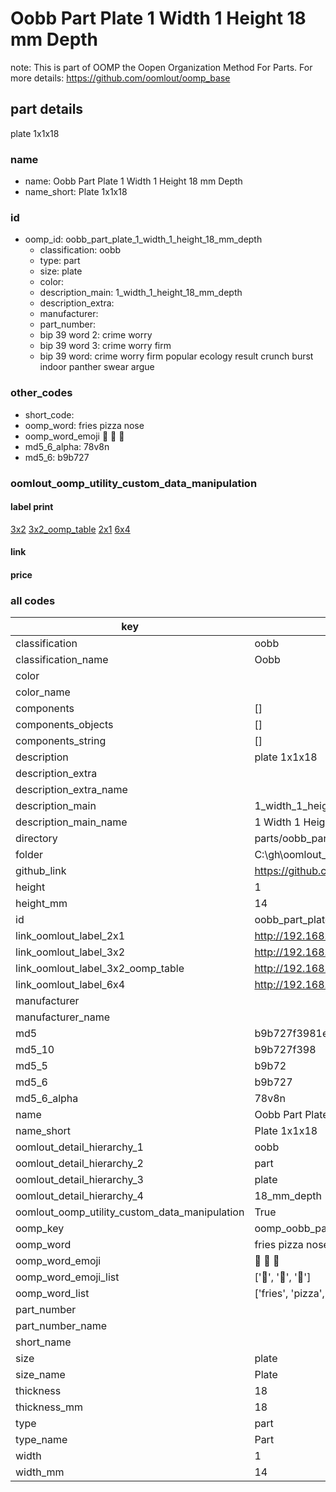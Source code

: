 # Oobb Part Plate 1 Width 1 Height 18 mm Depth  

note: This is part of OOMP the Oopen Organization Method For Parts. For more details: https://github.com/oomlout/oomp_base

##  part details
  



plate 1x1x18



### name
* name: Oobb Part Plate 1 Width 1 Height 18 mm Depth
* name_short: Plate 1x1x18 
### id
* oomp_id: oobb_part_plate_1_width_1_height_18_mm_depth
  * classification: oobb
  * type: part
  * size: plate
  * color: 
  * description_main: 1_width_1_height_18_mm_depth
  * description_extra: 
  * manufacturer: 
  * part_number: 
  * bip 39 word 2: crime worry
  * bip 39 word 3: crime worry firm
  * bip 39 word: crime worry firm popular ecology result crunch burst indoor panther swear argue

### other_codes
* short_code: 
* oomp_word: fries pizza nose
* oomp_word_emoji :fries: :pizza: :nose:
* md5_6_alpha: 78v8n
* md5_6: b9b727






### oomlout_oomp_utility_custom_data_manipulation
#### label print
[3x2](http://192.168.1.245:1112/?label=oomp%2078v8n)
[3x2_oomp_table](http://192.168.1.108:1112/?label=oomp%2078v8n)
[2x1](http://192.168.1.242:1112/?label=oomp%2078v8n)
[6x4](http://192.168.1.55:1112/?label=oomp%2078v8n)    

#### link

                              

#### price







### all codes 
| key | value |  
| --- | --- |  
| classification | oobb |  
| classification_name | Oobb |  
| color |  |  
| color_name |  |  
| components | [] |  
| components_objects | [] |  
| components_string | [] |  
| description | plate 1x1x18 |  
| description_extra |  |  
| description_extra_name |  |  
| description_main | 1_width_1_height_18_mm_depth |  
| description_main_name | 1 Width 1 Height 18 mm Depth |  
| directory | parts/oobb_part_plate_1_width_1_height_18_mm_depth |  
| folder | C:\gh\oomlout_oobb_version_4_generated_parts\things\oobb_part_plate_1_width_1_height_18_mm_depth |  
| github_link | https://github.com/oomlout/oomlout_oomp_part_src/tree/main/parts/oobb_part_plate_1_width_1_height_18_mm_depth |  
| height | 1 |  
| height_mm | 14 |  
| id | oobb_part_plate_1_width_1_height_18_mm_depth |  
| link_oomlout_label_2x1 | http://192.168.1.242:1112/?label=oomp%2078v8n |  
| link_oomlout_label_3x2 | http://192.168.1.245:1112/?label=oomp%2078v8n |  
| link_oomlout_label_3x2_oomp_table | http://192.168.1.108:1112/?label=oomp%2078v8n |  
| link_oomlout_label_6x4 | http://192.168.1.55:1112/?label=oomp%2078v8n |  
| manufacturer |  |  
| manufacturer_name |  |  
| md5 | b9b727f3981ec69edf230a82aebf719c |  
| md5_10 | b9b727f398 |  
| md5_5 | b9b72 |  
| md5_6 | b9b727 |  
| md5_6_alpha | 78v8n |  
| name | Oobb Part Plate 1 Width 1 Height 18 mm Depth |  
| name_short | Plate 1x1x18  |  
| oomlout_detail_hierarchy_1 | oobb |  
| oomlout_detail_hierarchy_2 | part |  
| oomlout_detail_hierarchy_3 | plate |  
| oomlout_detail_hierarchy_4 | 18_mm_depth |  
| oomlout_oomp_utility_custom_data_manipulation | True |  
| oomp_key | oomp_oobb_part_plate_1_width_1_height_18_mm_depth |  
| oomp_word | fries pizza nose |  
| oomp_word_emoji | :fries: :pizza: :nose: |  
| oomp_word_emoji_list | [':fries:', ':pizza:', ':nose:'] |  
| oomp_word_list | ['fries', 'pizza', 'nose'] |  
| part_number |  |  
| part_number_name |  |  
| short_name |  |  
| size | plate |  
| size_name | Plate |  
| thickness | 18 |  
| thickness_mm | 18 |  
| type | part |  
| type_name | Part |  
| width | 1 |  
| width_mm | 14 |  

